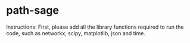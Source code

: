 # path-sage
Instructions:
First, please add all the library functions required to run the code, such as networkx, scipy, matplotlib, json and time.

